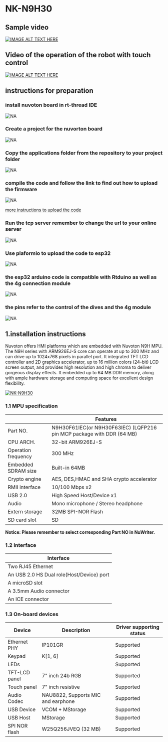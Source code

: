 # NK-N9H30

## Sample video
[![IMAGE ALT TEXT HERE](https://img.youtube.com/vi/eU1D-Tij6EA/0.jpg)](https://www.youtube.com/watch?v=eU1D-Tij6EA)

## Video of the operation of the robot with touch control
[![IMAGE ALT TEXT HERE](https://img.youtube.com/vi/QvbEQ5q8GA8/0.jpg)](https://www.youtube.com/watch?v=QvbEQ5q8GA8)


## instructions for preparation

### install nuvoton board in rt-thread IDE

![NA](./n1.PNG)

### Create a project for the nuvorton board

![NA](./n2.PNG)

### Copy the applications folder from the repository to your project folder

![NA](./n3.PNG)


### compile the code and follow the link to find out how to upload the firmware

![NA](./n5.PNG)

[more instructions to upload the code](https://github.com/)


### Run the tcp server remember to change the url to your online server
![NA](./n6.PNG)


### Use plaformio to upload the code to esp32
![NA](./n7.PNG)

### the esp32 arduino code is compatible with Rtduino as well as the 4g connection module
![NA](./n8.PNG)


### the pins refer to the control of the dives and the 4g module

![NA](./n9.PNG)

## 1.installation instructions
Nuvoton offers HMI platforms which are embedded with Nuvoton N9H MPU.  The N9H series with ARM926EJ-S core can operate at up to 300 MHz and can drive up to 1024x768 pixels in parallel port. It integrated TFT LCD controller and 2D graphics accelerator, up to 16 million colors (24-bit) LCD screen output, and provides high resolution and high chroma to deliver gorgeous display effects. It embedded up to 64 MB DDR memory, along with ample hardware storage and computing space for excellent design flexibility.

[![NK-N9H30](https://i.imgur.com/B04MCCf.png "NK-N9H30")](https://i.imgur.com/B04MCCf.png "NK-N9H30")



### 1.1 MPU specification
|  | Features |
| -- | -- |
| Part NO. | N9H30F61IEC(or N9H30F63IEC) (LQFP216 pin MCP package with DDR (64 MB) |
| CPU ARCH. | 32-bit ARM926EJ-S |
| Operation frequency | 300 MHz |
| Embedded SDRAM size | Built-in 64MB |
| Crypto engine |  AES, DES,HMAC and SHA crypto accelerator |
| RMII interface |  10/100 Mbps x2 |
| USB 2.0 |  High Speed Host/Device x1 |
| Audio |  Mono microphone / Stereo headphone |
| Extern storage |  32MB SPI-NOR Flash |
| SD card slot |  SD |

**Notice: Please remember to select corresponding Part NO in NuWriter.**

### 1.2 Interface
| Interface |
| -- |
| Two RJ45 Ethernet |
| An USB 2.0 HS Dual role(Host/Device) port |
| A microSD slot |
| A 3.5mm Audio connector |
| An ICE connector |

### 1.3 On-board devices
| Device | Description | Driver supporting status |
| -- | -- | -- |
|Ethernet PHY | IP101GR | Supported |
|Keypad | K[1, 6] | Supported |
|LEDs |  | Supported |
|TFT-LCD panel | 7" inch 24b RGB  | Supported |
|Touch panel | 7" inch resistive | Supported |
|Audio Codec | NAU8822, Supports MIC and earphone | Supported |
|USB Device | VCOM + MStorage | Supported |
|USB Host | MStorage | Supported |
|SPI NOR flash | W25Q256JVEQ (32 MB) | Supported |

